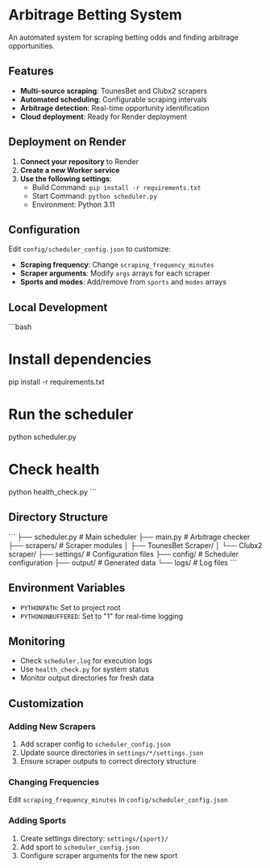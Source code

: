 # Arbitrage Betting System

An automated system for scraping betting odds and finding arbitrage opportunities.

## Features

- **Multi-source scraping**: TounesBet and Clubx2 scrapers
- **Automated scheduling**: Configurable scraping intervals
- **Arbitrage detection**: Real-time opportunity identification
- **Cloud deployment**: Ready for Render deployment

## Deployment on Render

1. **Connect your repository** to Render
2. **Create a new Worker service**
3. **Use the following settings**:
   - Build Command: `pip install -r requirements.txt`
   - Start Command: `python scheduler.py`
   - Environment: Python 3.11

## Configuration

Edit `config/scheduler_config.json` to customize:

- **Scraping frequency**: Change `scraping_frequency_minutes`
- **Scraper arguments**: Modify `args` arrays for each scraper
- **Sports and modes**: Add/remove from `sports` and `modes` arrays

## Local Development

\`\`\`bash
# Install dependencies
pip install -r requirements.txt

# Run the scheduler
python scheduler.py

# Check health
python health_check.py
\`\`\`

## Directory Structure

\`\`\`
├── scheduler.py              # Main scheduler
├── main.py                  # Arbitrage checker
├── scrapers/                # Scraper modules
│   ├── TounesBet Scraper/
│   └── Clubx2 scraper/
├── settings/                # Configuration files
├── config/                  # Scheduler configuration
├── output/                  # Generated data
└── logs/                   # Log files
\`\`\`

## Environment Variables

- `PYTHONPATH`: Set to project root
- `PYTHONUNBUFFERED`: Set to "1" for real-time logging

## Monitoring

- Check `scheduler.log` for execution logs
- Use `health_check.py` for system status
- Monitor output directories for fresh data

## Customization

### Adding New Scrapers

1. Add scraper config to `scheduler_config.json`
2. Update source directories in `settings/*/settings.json`
3. Ensure scraper outputs to correct directory structure

### Changing Frequencies

Edit `scraping_frequency_minutes` in `config/scheduler_config.json`

### Adding Sports

1. Create settings directory: `settings/{sport}/`
2. Add sport to `scheduler_config.json`
3. Configure scraper arguments for the new sport

